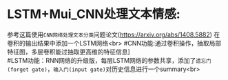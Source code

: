 LSTM+Mui_CNN处理文本情感:
========================
  参考这篇使用`CNN网络处理文本分类`问题论文(https://arxiv.org/abs/1408.5882) 在卷积的输出结果中添加一个LSTM网络\<br>
      #CNN功能:通过卷积操作，抽取局部特征图，多层卷积能过抽取更高维的特征信息]<br>
      #LSTM功能：RNN网络的升级版，每层LSTM网络的参数共享，添加了`遗忘门(forget gate)`，`输入门(input gate)`对历史信息进行一个summary\<br>
      
  

